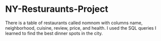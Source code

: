 # NY-Resturaunts-Project

There is a table of restaurants called nomnom with columns name, neighborhood, cuisine, review, price, and health. I used the SQL queries I learned to find the best dinner spots in the city.
